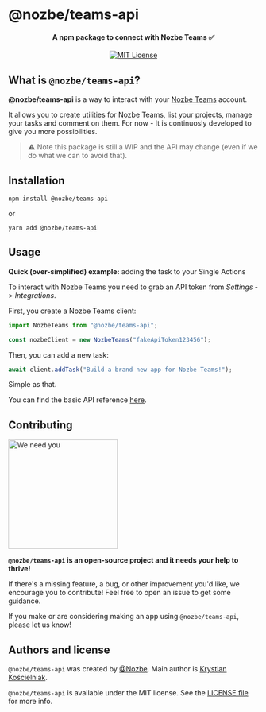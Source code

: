 # @nozbe/teams-api

<h4 align="center">
  A npm package to connect with Nozbe Teams ✅
</h4>

<p align="center">
  <a href="https://github.com/Nozbe/teams-api/blob/master/LICENSE">
    <img src="https://img.shields.io/badge/License-MIT-blue.svg" alt="MIT License">
  </a>

  <!-- <a href="https://travis-ci.com/Nozbe/teams-api">
    <img src="https://api.travis-ci.com/Nozbe/teams-api.svg?branch=master" alt="CI Status">
  </a> -->

  <!-- <a href="https://www.npmjs.com/package/@nozbe/watermelondb">
    <img src="https://img.shields.io/npm/v/@nozbe/watermelondb.svg" alt="npm">
  </a> -->
</p>

<!-- |     | @nozbe/teams-api                                               |
| --- | -------------------------------------------------------------- |
| ⚡️ | **Launch your app instantly** no matter how much data you have | -->

## What is `@nozbe/teams-api`?

**@nozbe/teams-api** is a way to interact with your [Nozbe Teams](https://teams.nozbe.com) account.

It allows you to create utilities for Nozbe Teams, list your projects, manage your tasks and comment on them. For now - It is continuosly developed to give you more possibilities.

> ⚠️ Note this package is still a WIP and the API may change (even if we do what we can to avoid that).

## Installation

```
npm install @nozbe/teams-api
```

or

```
yarn add @nozbe/teams-api
```

## Usage

**Quick (over-simplified) example:** adding the task to your Single Actions

To interact with Nozbe Teams you need to grab an API token from _Settings_ -> _Integrations_.

First, you create a Nozbe Teams client:

```js
import NozbeTeams from "@nozbe/teams-api";

const nozbeClient = new NozbeTeams("fakeApiToken123456");
```

Then, you can add a new task:

```js
await client.addTask("Build a brand new app for Nozbe Teams!");
```

Simple as that.

You can find the basic API reference [here](./API.md).

## Contributing

<img src="https://github.com/Nozbe/WatermelonDB/raw/master/assets/needyou.jpg" alt="We need you" width="220" />

**`@nozbe/teams-api` is an open-source project and it needs your help to thrive!**

If there's a missing feature, a bug, or other improvement you'd like, we encourage you to contribute! Feel free to open an issue to get some guidance. <!-- and see [Contributing guide](./CONTRIBUTING.md) for details about project setup, testing, etc. -->

<!-- If you're just getting started, see [good first issues](https://github.com/Nozbe/teams-api/issues?q=is%3Aopen+is%3Aissue+label%3A%22good+first+issue%22) that are easy to contribute to. If you make a non-trivial contribution, email me, and I'll send you a nice 🍉 sticker! -->

If you make or are considering making an app using `@nozbe/teams-api`, please let us know!

## Authors and license

`@nozbe/teams-api` was created by [@Nozbe](https://github.com/Nozbe). Main author is [Krystian Kościelniak](https://github.com/kkoscielniak).

`@nozbe/teams-api` is available under the MIT license. See the [LICENSE file](./LICENSE) for more info.
